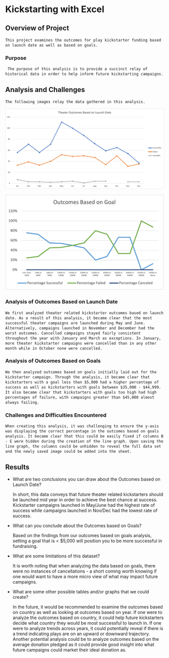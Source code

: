 # Kickstarting with Excel

## Overview of Project

	This project examines the outcomes for play kickstarter funding based on launch date as well as based on goals. 

### Purpose

	 The purpose of this analysis is to provide a succinct relay of historical data in order to help inform future kickstarting campaigns. 

## Analysis and Challenges

	The following images relay the data gathered in this analysis. 



![outcomes based on launch date](Theater_Outcomes_vs_Launch.png)


![outcomes based on goal](Outcomes_vs_Goals.png)




### Analysis of Outcomes Based on Launch Date

	We first analyzed theater related kickstarter outcomes based on launch date. As a result of this analysis, it became clear that the most successful theater campaigns are launched during May and June. Alternatively, campaigns launched in November and December had the worst outcomes. Cancelled campaigns stayed fairly consistent throughout the year with January and March as exceptions. In January, more theater kickstarter campaigns were cancelled than in any other month while in October none were cancelled. 

### Analysis of Outcomes Based on Goals

	We then analyzed outcomes based on goals initially laid out for the kickstarter campaign. Through the analysis, it became clear that kickstarters with a goal less than $5,000 had a higher percentage of success as well as kickstarters with goals between $35,000 - $44,999. It also became clear that kickstarters with goals too high had high percentages of failure, with campaigns greater than $45,000 almost always failing. 

### Challenges and Difficulties Encountered

	When creating this analysis, it was challenging to ensure the y-axis was displaying the correct percentage in the outcomes based on goals analysis. It became clear that this could be easily fixed if columns B - E were hidden during the creation of the line graph. Upon saving the line graph, the columns could be unhidden to reveal the full data set and the newly saved image could be added into the sheet.


## Results

- What are two conclusions you can draw about the Outcomes based on Launch Date?
	
	In short, this data conveys that future theater related kickstarters should be launched mid year in order to achieve the best chance at success. Kickstarter campaigns launched in May/June had the highest rate of success while campaigns launched in Nov/Dec had the lowest rate of success.

- What can you conclude about the Outcomes based on Goals?

	Based on the findings from our outcomes based on goals analysis, setting a goal that is < $5,000 will position you to be more successful in fundraising.

- What are some limitations of this dataset?

	
	It is worth noting that when analyzing the data based on goals, there were no instances of cancellations - a short coming worth knowing if one would want to have a more micro view of what may impact future campaigns.

- What are some other possible tables and/or graphs that we could create?

	In the future, it would be recommended to examine the outcomes based on country as well as looking at outcomes based on year. If one were to analyze the outcomes based on country, it could help future kickstarters decide what country they would be most successful to launch in.  If one were to analyze trends across years, it could potentially reveal if there is a trend indicating plays are on an upward or downward trajectory. Another potential analysis could be  to analyze outcomes based on the average donation pledged as it could provide good insight into what future campaigns could market their ideal donation as. 

